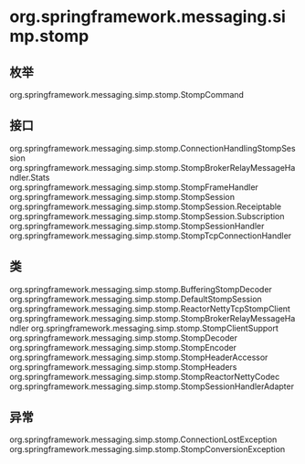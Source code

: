 # org.springframework.messaging.simp.stomp

## 枚举

org.springframework.messaging.simp.stomp.StompCommand

## 接口

org.springframework.messaging.simp.stomp.ConnectionHandlingStompSession
org.springframework.messaging.simp.stomp.StompBrokerRelayMessageHandler.Stats
org.springframework.messaging.simp.stomp.StompFrameHandler
org.springframework.messaging.simp.stomp.StompSession
org.springframework.messaging.simp.stomp.StompSession.Receiptable
org.springframework.messaging.simp.stomp.StompSession.Subscription
org.springframework.messaging.simp.stomp.StompSessionHandler
org.springframework.messaging.simp.stomp.StompTcpConnectionHandler<P>

## 类

org.springframework.messaging.simp.stomp.BufferingStompDecoder
org.springframework.messaging.simp.stomp.DefaultStompSession
org.springframework.messaging.simp.stomp.ReactorNettyTcpStompClient
org.springframework.messaging.simp.stomp.StompBrokerRelayMessageHandler
org.springframework.messaging.simp.stomp.StompClientSupport
org.springframework.messaging.simp.stomp.StompDecoder
org.springframework.messaging.simp.stomp.StompEncoder
org.springframework.messaging.simp.stomp.StompHeaderAccessor
org.springframework.messaging.simp.stomp.StompHeaders
org.springframework.messaging.simp.stomp.StompReactorNettyCodec
org.springframework.messaging.simp.stomp.StompSessionHandlerAdapter

## 异常

org.springframework.messaging.simp.stomp.ConnectionLostException
org.springframework.messaging.simp.stomp.StompConversionException




